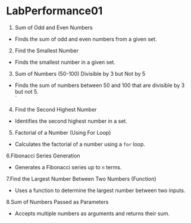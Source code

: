 # LabPerformance01

1. Sum of Odd and Even Numbers  
- Finds the sum of odd and even numbers from a given set.  
  

2. Find the Smallest Number  
- Finds the smallest number in a given set.  


3. Sum of Numbers (50-100) Divisible by 3 but Not by 5  
- Finds the sum of numbers between 50 and 100 that are divisible by 3 but not 5.  
`  

4. Find the Second Highest Number  
- Identifies the second highest number in a set.  


5. Factorial of a Number (Using For Loop)  
- Calculates the factorial of a number using a `for` loop.  
  

6.Fibonacci Series Generation  
- Generates a Fibonacci series up to `n` terms.  


 7.Find the Largest Number Between Two Numbers (Function)  
- Uses a function to determine the largest number between two inputs.  
 

 8.Sum of Numbers Passed as Parameters  
- Accepts multiple numbers as arguments and returns their sum.  
